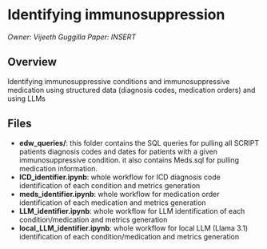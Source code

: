 # Identifying immunosuppression

_Owner: Vijeeth Guggilla_
_Paper: INSERT_

## Overview
Identifying immunosuppressive conditions and immunosuppressive medication using structured data (diagnosis codes, medication orders) and using LLMs

## Files
- **edw_queries/**: this folder contains the SQL queries for pulling all SCRIPT patients diagnosis codes and dates for patients with a given immunosuppressive condition. it also contains Meds.sql for pulling medication information.
- **ICD_identifier.ipynb**: whole workflow for ICD diagnosis code identification of each condition and metrics generation
- **meds_identifier.ipynb**: whole workflow for medication order identification of each medication and metrics generation
- **LLM_identifier.ipynb**: whole workflow for LLM identification of each condition/medication and metrics generation
- **local_LLM_identifier.ipynb**: whole workflow for local LLM (Llama 3.1) identification of each condition/medication and metrics generation